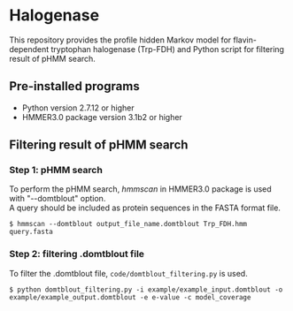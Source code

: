 # Halogenase
This repository provides the profile hidden Markov model for flavin-dependent tryptophan halogenase (Trp-FDH) and Python script for filtering result of pHMM search.

## Pre-installed programs
* Python version 2.7.12 or higher
* HMMER3.0 package version 3.1b2 or higher

## Filtering result of pHMM search
### Step 1: pHMM search
To perform the pHMM search, *hmmscan* in HMMER3.0 package is used with "--domtblout" option.   
A query should be included as protein sequences in the FASTA format file.   
```
$ hmmscan --domtblout output_file_name.domtblout Trp_FDH.hmm query.fasta
```

### Step 2: filtering .domtblout file
To filter the .domtblout file, ```code/domtblout_filtering.py``` is used.   
```
$ python domtblout_filtering.py -i example/example_input.domtblout -o example/example_output.domtblout -e e-value -c model_coverage
```
